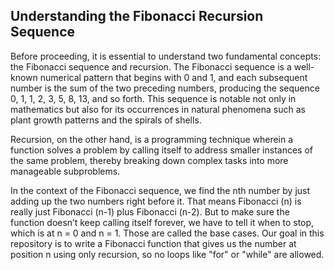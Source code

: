 ## Understanding the Fibonacci Recursion Sequence

Before proceeding, it is essential to understand two fundamental concepts: the Fibonacci sequence and recursion. The Fibonacci sequence is a well-known numerical pattern that begins with 0 and 1, and each subsequent number is the sum of the two preceding numbers, producing the sequence 0, 1, 1, 2, 3, 5, 8, 13, and so forth. This sequence is notable not only in mathematics but also for its occurrences in natural phenomena such as plant growth patterns and the spirals of shells. 

Recursion, on the other hand, is a programming technique wherein a function solves a problem by calling itself to address smaller instances of the same problem, thereby breaking down complex tasks into more manageable subproblems. 

In the context of the Fibonacci sequence, we find the nth number by just adding up the two numbers right before it. That means Fibonacci (n) is really just Fibonacci (n-1) plus Fibonacci (n-2). But to make sure the function doesn’t keep calling itself forever, we have to tell it when to stop, which is at n = 0 and n = 1. Those are called the base cases. Our goal in this repository is to write a Fibonacci function that gives us the number at position n using only recursion, so no loops like "for" or "while" are allowed. 
